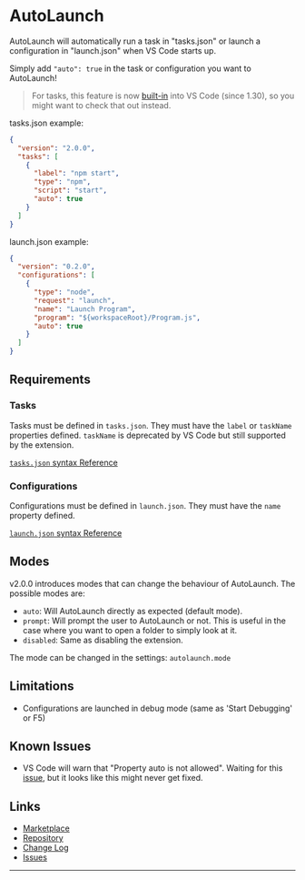 # AutoLaunch

AutoLaunch will automatically run a task in "tasks.json" or launch a configuration in "launch.json" when VS Code starts up.

Simply add `"auto": true` in the task or configuration you want to AutoLaunch!

> For tasks, this feature is now [built-in](https://code.visualstudio.com/docs/editor/tasks#_run-behavior) into VS Code (since 1.30), so you might want to check that out instead.

tasks.json example:

```json
{
  "version": "2.0.0",
  "tasks": [
    {
      "label": "npm start",
      "type": "npm",
      "script": "start",
      "auto": true
    }
  ]
}
```

launch.json example:

```json
{
  "version": "0.2.0",
  "configurations": [
    {
      "type": "node",
      "request": "launch",
      "name": "Launch Program",
      "program": "${workspaceRoot}/Program.js",
      "auto": true
    }
  ]
}
```

## Requirements

### Tasks

Tasks must be defined in `tasks.json`. They must have the `label` or `taskName` properties defined. `taskName` is deprecated by VS Code but still supported by the extension.

[`tasks.json` syntax Reference](https://code.visualstudio.com/docs/editor/tasks)

### Configurations

Configurations must be defined in `launch.json`. They must have the `name` property defined.

[`launch.json` syntax Reference](https://code.visualstudio.com/docs/editor/debugging#_launch-configurations)

## Modes

v2.0.0 introduces modes that can change the behaviour of AutoLaunch. The possible modes are:
- `auto`: Will AutoLaunch directly as expected (default mode).
- `prompt`: Will prompt the user to AutoLaunch or not. This is useful in the case where you want to open a folder to simply look at it.
- `disabled`: Same as disabling the extension.

The mode can be changed in the settings: `autolaunch.mode`

## Limitations

* Configurations are launched in debug mode (same as 'Start Debugging' or F5)

## Known Issues

* VS Code will warn that "Property auto is not allowed". Waiting for this [issue](https://github.com/Microsoft/vscode/issues/20193), but it looks like this might never get fixed.

## Links

* [Marketplace](https://marketplace.visualstudio.com/items?itemName=philfontaine.autolaunch)
* [Repository](https://github.com/philfontaine/autolaunch)
* [Change Log](https://github.com/philfontaine/autolaunch/blob/master/CHANGELOG.md)
* [Issues](https://github.com/philfontaine/autolaunch/issues)

---
